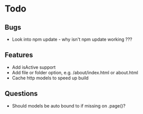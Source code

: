 # Todo

## Bugs

- Look into npm update - why isn't npm update working ???

## Features

- Add isActive support
- Add file or folder option, e.g. /about/index.html or about.html
- Cache http models to speed up build

## Questions

- Should models be auto bound to if missing on .page()?
